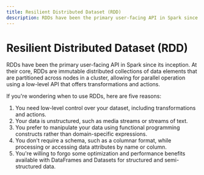 ```yaml
---
title: Resilient Distributed Dataset (RDD)
description: RDDs have been the primary user-facing API in Spark since its inception. At their core, RDDs are immutable distributed collections of data elements that are partitioned across nodes in a cluster, allowing for parallel operation using a low-level API that offers transformations and actions.
---
```


# Resilient Distributed Dataset (RDD)

RDDs have been the primary user-facing API in Spark since its inception. At their core, RDDs are immutable distributed collections of data elements that are partitioned across nodes in a cluster, allowing for parallel operation using a low-level API that offers transformations and actions.

If you're wondering when to use RDDs, here are five reasons:

1. You need low-level control over your dataset, including transformations and actions.
2. Your data is unstructured, such as media streams or streams of text.
3. You prefer to manipulate your data using functional programming constructs rather than domain-specific expressions.
4. You don't require a schema, such as a columnar format, while processing or accessing data attributes by name or column.
5. You're willing to forgo some optimization and performance benefits available with DataFrames and Datasets for structured and semi-structured data.
